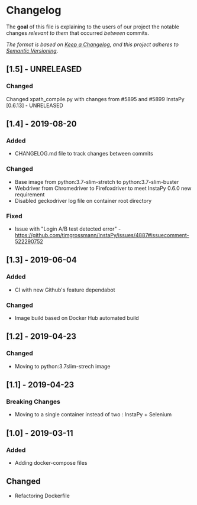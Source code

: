 # Changelog

The **goal** of this file is explaining to the users of our project the notable changes _relevant to them_ that occurred _between_ commits.

_The format is based on [Keep a Changelog](https://keepachangelog.com/en/1.0.0/), and this project adheres to [Semantic Versioning](https://semver.org/spec/v2.0.0.html)_.

## [1.5] - UNRELEASED

### Changed

Changed xpath_compile.py with changes from #5895 and #5899 InstaPy [0.6.13] - UNRELEASED

## [1.4] - 2019-08-20

### Added

- CHANGELOG.md file to track changes between commits

### Changed

- Base image from python:3.7-slim-stretch to python:3.7-slim-buster
- Webdriver from Chromedriver to Firefoxdriver to meet InstaPy 0.6.0 new requirement
- Disabled geckodriver log file on container root directory

### Fixed

- Issue with "Login A/B test detected error" - https://github.com/timgrossmann/InstaPy/issues/4887#issuecomment-522290752


## [1.3] - 2019-06-04

### Added

- CI with new Github's feature dependabot

### Changed

- Image build based on Docker Hub automated build


## [1.2] - 2019-04-23

### Changed

- Moving to python:3.7slim-strech image


## [1.1] - 2019-04-23

### Breaking Changes

- Moving to a single container instead of two : InstaPy + Selenium


## [1.0] - 2019-03-11

### Added

- Adding docker-compose files

## Changed

- Refactoring Dockerfile
